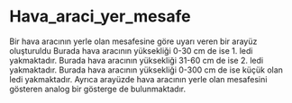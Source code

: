 # Hava_araci_yer_mesafe
Bir hava aracının yerle olan mesafesine göre uyarı veren bir arayüz oluşturuldu
Burada hava aracının yüksekliği 0-30 cm de ise 1. ledi yakmaktadır.
Burada hava aracının yüksekliği 31-60 cm de ise 2. ledi yakmaktadır.
Burada hava aracının yüksekliği 0-300 cm de ise küçük olan ledi yakmaktadır.
Ayrıca arayüzde hava aracının yerle olan mesafesini gösteren analog bir gösterge de bulunmaktadır.
